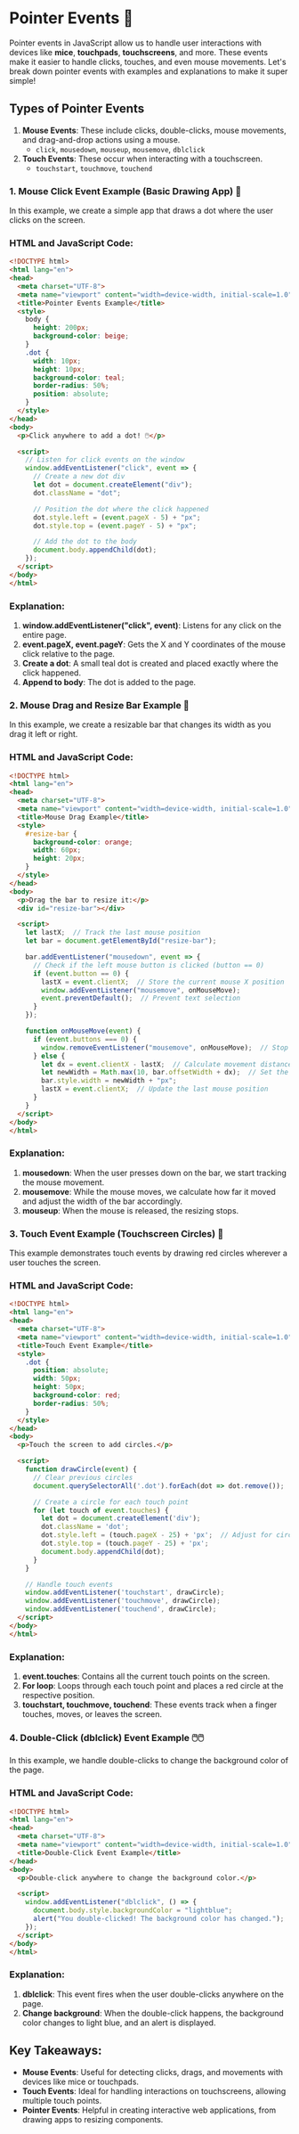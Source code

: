 # **Pointer Events** 🎯

Pointer events in JavaScript allow us to handle user interactions with devices like **mice**, **touchpads**, **touchscreens**, and more. These events make it easier to handle clicks, touches, and even mouse movements. Let's break down pointer events with examples and explanations to make it super simple!

## **Types of Pointer Events**

1. **Mouse Events**: These include clicks, double-clicks, mouse movements, and drag-and-drop actions using a mouse.
   - `click`, `mousedown`, `mouseup`, `mousemove`, `dblclick`
2. **Touch Events**: These occur when interacting with a touchscreen.
   - `touchstart`, `touchmove`, `touchend`

### **1. Mouse Click Event Example (Basic Drawing App)** 🎨

In this example, we create a simple app that draws a dot where the user clicks on the screen.

### **HTML and JavaScript Code**:

```html
<!DOCTYPE html>
<html lang="en">
<head>
  <meta charset="UTF-8">
  <meta name="viewport" content="width=device-width, initial-scale=1.0">
  <title>Pointer Events Example</title>
  <style>
    body {
      height: 200px;
      background-color: beige;
    }
    .dot {
      width: 10px;
      height: 10px;
      background-color: teal;
      border-radius: 50%;
      position: absolute;
    }
  </style>
</head>
<body>
  <p>Click anywhere to add a dot! 🖱️</p>

  <script>
    // Listen for click events on the window
    window.addEventListener("click", event => {
      // Create a new dot div
      let dot = document.createElement("div");
      dot.className = "dot";

      // Position the dot where the click happened
      dot.style.left = (event.pageX - 5) + "px";
      dot.style.top = (event.pageY - 5) + "px";

      // Add the dot to the body
      document.body.appendChild(dot);
    });
  </script>
</body>
</html>
```

### **Explanation**:
1. **window.addEventListener("click", event)**: Listens for any click on the entire page.
2. **event.pageX, event.pageY**: Gets the X and Y coordinates of the mouse click relative to the page.
3. **Create a dot**: A small teal dot is created and placed exactly where the click happened.
4. **Append to body**: The dot is added to the page.

### **2. Mouse Drag and Resize Bar Example** 📏

In this example, we create a resizable bar that changes its width as you drag it left or right.

### **HTML and JavaScript Code**:

```html
<!DOCTYPE html>
<html lang="en">
<head>
  <meta charset="UTF-8">
  <meta name="viewport" content="width=device-width, initial-scale=1.0">
  <title>Mouse Drag Example</title>
  <style>
    #resize-bar {
      background-color: orange;
      width: 60px;
      height: 20px;
    }
  </style>
</head>
<body>
  <p>Drag the bar to resize it:</p>
  <div id="resize-bar"></div>

  <script>
    let lastX;  // Track the last mouse position
    let bar = document.getElementById("resize-bar");

    bar.addEventListener("mousedown", event => {
      // Check if the left mouse button is clicked (button == 0)
      if (event.button == 0) {
        lastX = event.clientX;  // Store the current mouse X position
        window.addEventListener("mousemove", onMouseMove);
        event.preventDefault();  // Prevent text selection
      }
    });

    function onMouseMove(event) {
      if (event.buttons === 0) {
        window.removeEventListener("mousemove", onMouseMove);  // Stop when mouse button is released
      } else {
        let dx = event.clientX - lastX;  // Calculate movement distance
        let newWidth = Math.max(10, bar.offsetWidth + dx);  // Set the new width
        bar.style.width = newWidth + "px";
        lastX = event.clientX;  // Update the last mouse position
      }
    }
  </script>
</body>
</html>
```

### **Explanation**:
1. **mousedown**: When the user presses down on the bar, we start tracking the mouse movement.
2. **mousemove**: While the mouse moves, we calculate how far it moved and adjust the width of the bar accordingly.
3. **mouseup**: When the mouse is released, the resizing stops.

### **3. Touch Event Example (Touchscreen Circles)** 🔵

This example demonstrates touch events by drawing red circles wherever a user touches the screen.

### **HTML and JavaScript Code**:

```html
<!DOCTYPE html>
<html lang="en">
<head>
  <meta charset="UTF-8">
  <meta name="viewport" content="width=device-width, initial-scale=1.0">
  <title>Touch Event Example</title>
  <style>
    .dot {
      position: absolute;
      width: 50px;
      height: 50px;
      background-color: red;
      border-radius: 50%;
    }
  </style>
</head>
<body>
  <p>Touch the screen to add circles.</p>

  <script>
    function drawCircle(event) {
      // Clear previous circles
      document.querySelectorAll('.dot').forEach(dot => dot.remove());

      // Create a circle for each touch point
      for (let touch of event.touches) {
        let dot = document.createElement('div');
        dot.className = 'dot';
        dot.style.left = (touch.pageX - 25) + 'px';  // Adjust for circle center
        dot.style.top = (touch.pageY - 25) + 'px';
        document.body.appendChild(dot);
      }
    }

    // Handle touch events
    window.addEventListener('touchstart', drawCircle);
    window.addEventListener('touchmove', drawCircle);
    window.addEventListener('touchend', drawCircle);
  </script>
</body>
</html>
```

### **Explanation**:
1. **event.touches**: Contains all the current touch points on the screen.
2. **For loop**: Loops through each touch point and places a red circle at the respective position.
3. **touchstart, touchmove, touchend**: These events track when a finger touches, moves, or leaves the screen.

### **4. Double-Click (dblclick) Event Example** 🖱️🖱️

In this example, we handle double-clicks to change the background color of the page.

### **HTML and JavaScript Code**:

```html
<!DOCTYPE html>
<html lang="en">
<head>
  <meta charset="UTF-8">
  <meta name="viewport" content="width=device-width, initial-scale=1.0">
  <title>Double-Click Event Example</title>
</head>
<body>
  <p>Double-click anywhere to change the background color.</p>

  <script>
    window.addEventListener("dblclick", () => {
      document.body.style.backgroundColor = "lightblue";
      alert("You double-clicked! The background color has changed.");
    });
  </script>
</body>
</html>
```

### **Explanation**:
1. **dblclick**: This event fires when the user double-clicks anywhere on the page.
2. **Change background**: When the double-click happens, the background color changes to light blue, and an alert is displayed.

## **Key Takeaways**:
- **Mouse Events**: Useful for detecting clicks, drags, and movements with devices like mice or touchpads.
- **Touch Events**: Ideal for handling interactions on touchscreens, allowing multiple touch points.
- **Pointer Events**: Helpful in creating interactive web applications, from drawing apps to resizing components.